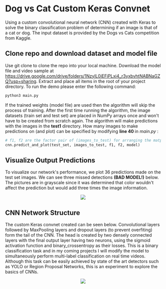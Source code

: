 # Dog vs Cat Custom Keras Convnet
Using a custom convolutional neural network (CNN) created with Keras to solve the binary classification problem of determining if an image is that of a cat or dog. The input dataset is provided by the Dogs vs Cats competition from Kaggle. 

## Clone repo and download dataset and model file
Use git clone to clone the repo into your local machine. Download the model file and video sample at https://drive.google.com/drive/folders/1NzylL0iEFiPLxi4_r3yxbvhtNABNaGZQ?usp=sharing. Extract and place all items in the root of your project directory.
To run the demo please enter the following command: 
```python
python3 main.py 
```
If the trained weights (model file) are used then the algorithm will skip the process of training. After the first time running the algorithm, the image datasets (train set and test set) are placed in NumPy arrays once and won't have to be created from scratch again. The algorithm will make predictions with the images in the <strong>test1</strong> directory. How many images to make predictions on (and plot) can be specified by modifying <strong>line 40 </strong>in <em>main.py</em> : 
```python
# f1, f2 are the factor pair of (images_to_test) for arranging the matplotlib plot. f1 * f1 = images_to_test
cnn.predict_and_plot(test_set, images_to_test, f1, f2, model)
```

## Visualize Output Predictions
To visualize our network's performance, we plot 36 predictions made on the test set images. We can see three missed detections <strong>(BAD MODEL!)</strong> below. The pictures are in grayscale since it was determined that color wouldn't affect the prediction but would add three times the image information. 
<p align="center">
  <img src="https://github.com/ashwinv96/Dog_vs_Cat_Detector/blob/master/dog_cat_w_errors.png?raw=true">
</p>

## CNN Network Structure
The custom Keras convnet created can be seen below. Convolutional layers followed by MaxPooling layers and dropout layers (to prevent overfiting) form the tail of the CNN. The head is created by two densely connected layers with the final output layer having two neurons, using the sigmoid activation function and binary_crossentropy as their losses. This is a binary classification task and in my coming projects I will modify the model to simultaneously perform multi-label classification on real time videos. Although this task can be easily achieved by state of the art detectors such as YOLO or Region Proposal Networks, this is an experiment to explore the basics of CNNs. 
<p align="center">
  <img src="https://github.com/ashwinv96/Dog_vs_Cat_Detector/blob/master/convnet_model.png?raw=true">
</p>

